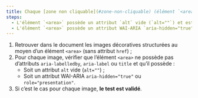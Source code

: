 ```yaml
---
title: Chaque [zone non cliquable](#zone-non-cliquable) (élément `<area>` sans attribut `href`) [de décoration](#image-de-decoration), vérifie-t-elle une de ces conditions ?
steps:
  - L'élément `<area>` possède un attribut `alt` vide (`alt=""`) et est dépourvu de tout autre attribut permettant de fournir une [alternative textuelle](#alternative-textuelle-image) ;
  - L'élément `<area>` possède un attribut WAI-ARIA `aria-hidden="true"` ou `role="presentation"`.
---
```


1. Retrouver dans le document les images décoratives structurées au moyen d’un élément `<area>` (sans attribut `href`) ;
2. Pour chaque image, vérifier que l’élément `<area>` ne possède pas d’attributs `aria-labelledby`, `aria-label` ou `title` et qu’il possède :
   - Soit un attribut `alt` vide (`alt=""`) ;
   - Soit un attribut WAI-ARIA `aria-hidden="true"` ou `role="presentation"`.
3. Si c’est le cas pour chaque image, **le test est validé**.
